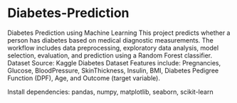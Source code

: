 # Diabetes-Prediction

Diabetes Prediction using Machine Learning
This project predicts whether a person has diabetes based on medical diagnostic measurements. The workflow includes data preprocessing, exploratory data analysis, model selection, evaluation, and prediction using a Random Forest classifier.
Dataset
Source: Kaggle Diabetes Dataset
Features include: Pregnancies, Glucose, BloodPressure, SkinThickness, Insulin, BMI, Diabetes Pedigree Function (DPF), Age, and Outcome (target variable).

Install dependencies:
pandas, numpy, matplotlib, seaborn, scikit-learn

